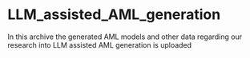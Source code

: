 # LLM_assisted_AML_generation
In this archive the generated AML models and other data regarding our research into LLM assisted AML generation is uploaded 
